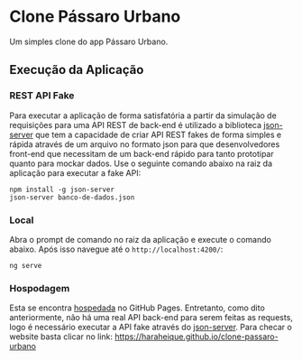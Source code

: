 # Clone Pássaro Urbano

Um simples clone do app Pássaro Urbano.

## Execução da Aplicação

### REST API Fake

Para executar a aplicação de forma satisfatória a partir da simulação de requisições para uma API REST de back-end é utilizado a biblioteca [json-server](https://github.com/typicode/json-server) que tem a capacidade de criar API REST fakes de forma simples e rápida através de um arquivo no formato json para que desenvolvedores front-end que necessitam de um back-end rápido para tanto prototipar quanto para mockar dados. Use o seguinte comando abaixo na raiz da aplicação para executar a fake API:

    npm install -g json-server
    json-server banco-de-dados.json

### Local

Abra o prompt de comando no raiz da aplicação e execute o comando abaixo. Após isso navegue até o `http://localhost:4200/`:

    ng serve

### Hospodagem

Esta se encontra [hospedada](https://haraheique.github.io/clone-passaro-urbano) no GitHub Pages. Entretanto, como dito anteriormente, não há uma real API back-end para serem feitas as requests, logo é necessário executar a API fake através do [json-server](https://github.com/typicode/json-server). Para checar o website basta clicar no link: https://haraheique.github.io/clone-passaro-urbano
